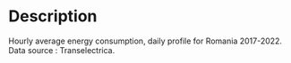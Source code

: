 # Description

Hourly average energy consumption, daily profile for Romania 2017-2022. Data source : Transelectrica.
